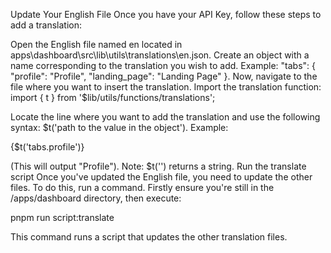 Update Your English File
Once you have your API Key, follow these steps to add a translation:

Open the English file named en located in apps\dashboard\src\lib\utils\translations\en.json.
Create an object with a name corresponding to the translation you wish to add. Example: "tabs": { "profile": "Profile", "landing_page": "Landing Page" }.
Now, navigate to the file where you want to insert the translation.
Import the translation function:
import { t } from '$lib/utils/functions/translations';

Locate the line where you want to add the translation and use the following syntax: $t('path to the value in the object'). Example: <p>{$t('tabs.profile')}</p> (This will output "Profile"). Note: $t('') returns a string.
Run the translate script
Once you've updated the English file, you need to update the other files. To do this, run a command. Firstly ensure you're still in the /apps/dashboard directory, then execute:

pnpm run script:translate

This command runs a script that updates the other translation files.